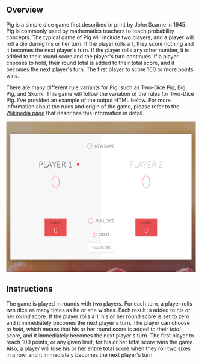 ## Overview

Pig is a simple dice game first described in print by John Scarne in 1945. Pig is commonly used by mathematics teachers to teach probability concepts. The typical game of Pig will include two players, and a player will roll a die during his or her turn. If the player rolls a 1, they score nothing and it becomes the next player's turn. If the player rolls any other number, it is added to their round score and the player's turn continues. If a player chooses to hold, their round total is added to their total score, and it becomes the next player's turn. The first player to score 100 or more points wins.

There are many different rule variants for Pig, such as Two-Dice Pig, Big Pig, and Skunk. This game will follow the variation of the rules for Two-Dice Pig. I've provided an example of the output HTML below. For more information about the rules and origin of the game, please refer to the [Wikipedia page](https://en.wikipedia.org/wiki/Pig_(dice_game)) that describes this information in detail.

<p align="center">
  <img width="800" height="400" src="/img/example.png">
</p>

## Instructions

The game is played in rounds with two players. For each turn, a player rolls two dice as many times as he or she wishes. Each result is added to his or her _round_ score. If the player rolls a 1, his or her round score is set to zero and it immediately becomes the next player's turn. The player can choose to _hold_, which means that his or her round score is added to their _total_ score, and it immediately becomes the next player's turn. The first player to reach 100 points, or any given limit, for his or her total score wins the game. Also, a player will lose his or her entire total score when they roll two sixes in a row, and it immediately becomes the next player's turn.
